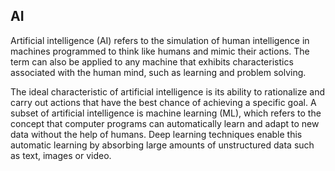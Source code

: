 ## AI

Artificial intelligence (AI) refers to the simulation of human intelligence in machines programmed to think like humans and mimic their actions. The term can also be applied to any machine that exhibits characteristics associated with the human mind, such as learning and problem solving.

The ideal characteristic of artificial intelligence is its ability to rationalize and carry out actions that have the best chance of achieving a specific goal. A subset of artificial intelligence is machine learning (ML), which refers to the concept that computer programs can automatically learn and adapt to new data without the help of humans. Deep learning techniques enable this automatic learning by absorbing large amounts of unstructured data such as text, images or video.